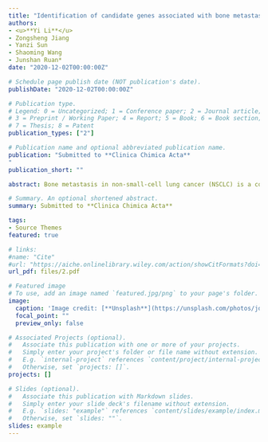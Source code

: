 ```yaml
---
title: "Identification of candidate genes associated with bone metastasis in non-small-cell lung cancer based on epithelial-mesenchymal transition"
authors:
- <u>**Yi Li**</u> 
- Zongsheng Jiang
- Yanzi Sun
- Shaoming Wang
- Junshan Ruan*
date: "2020-12-02T00:00:00Z"

# Schedule page publish date (NOT publication's date).
publishDate: "2020-12-02T00:00:00Z"

# Publication type.
# Legend: 0 = Uncategorized; 1 = Conference paper; 2 = Journal article;
# 3 = Preprint / Working Paper; 4 = Report; 5 = Book; 6 = Book section;
# 7 = Thesis; 8 = Patent
publication_types: ["2"]

# Publication name and optional abbreviated publication name.
publication: "Submitted to **Clinica Chimica Acta**
"
publication_short: ""

abstract: Bone metastasis in non-small-cell lung cancer (NSCLC) is a complex and multi-stage process that is a major reason for poor survival of patients. Epithelialmesenchymal transition (EMT), a developed program in tumor progression, has been extensively shown to promote tumor metastasis, including bone metastasis, in NSCLC. Nevertheless, how EMT influence bone metastasis remains unknown. In this study, we downloaded two gene expression profiles—an EMT model and a bone metastasis model—to identify differentially expressed genes (DEGs). Thereafter, we performed Gene Ontology (GO) analysis and pathway analysis based on DEGs to gain a better understanding of the potential molecular mechanisms. In addition, we identified sevenup-regulated and 10 down-regulated DEGs, which appeared in both the EMT and bone metastasis model. Subsequently, the protein-protein interaction(PPI) network was constructed to visualize potential interactions. These analyses and candidate genes may provide new evidence for EMT-induced metastasis and could help to identify new predictive biomarkers and therapeutic targets.

# Summary. An optional shortened abstract.
summary: Submitted to **Clinica Chimica Acta**

tags:
- Source Themes
featured: true

# links:
#name: "Cite"
#url: "https://aiche.onlinelibrary.wiley.com/action/showCitFormats?doi=10.1002%2Fbtm2.10130"
url_pdf: files/2.pdf

# Featured image
# To use, add an image named `featured.jpg/png` to your page's folder. 
image:
  caption: 'Image credit: [**Unsplash**](https://unsplash.com/photos/jdD8gXaTZsc)'
  focal_point: ""
  preview_only: false

# Associated Projects (optional).
#   Associate this publication with one or more of your projects.
#   Simply enter your project's folder or file name without extension.
#   E.g. `internal-project` references `content/project/internal-project/index.md`.
#   Otherwise, set `projects: []`.
projects: []

# Slides (optional).
#   Associate this publication with Markdown slides.
#   Simply enter your slide deck's filename without extension.
#   E.g. `slides: "example"` references `content/slides/example/index.md`.
#   Otherwise, set `slides: ""`.
slides: example
---
```

